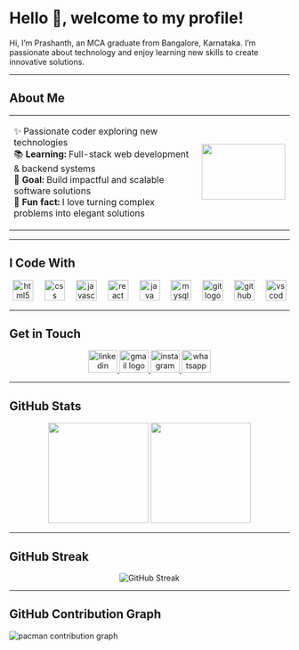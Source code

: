 # Hello 👋, welcome to my profile!

Hi, I’m Prashanth, an MCA graduate from Bangalore, Karnataka. I’m passionate about technology and enjoy learning new skills to create innovative solutions.

---

## About Me

<table>
<tr>
<td>

✨ Passionate coder exploring new technologies  
📚 **Learning:** Full-stack web development & backend systems  
🎯 **Goal:** Build impactful and scalable software solutions  
🎲 **Fun fact:** I love turning complex problems into elegant solutions

</td>
<td>

<img src="https://media0.giphy.com/media/v1.Y2lkPTc5MGI3NjExM2kwZzZlcGRscHBhYnAxczVza3Y2eTJsYmtnd2tkZDVyc24xcWZ5eCZlcD12MV9pbnRlcm5hbF9naWZfYnlfaWQmY3Q9Zw/l3q2WMhNcyFOWP280/giphy.gif" height="100" width="150"/>

</td>
</tr>
</table>

---

## I Code With

<div align="center">
  <img src="https://cdn.jsdelivr.net/gh/devicons/devicon/icons/html5/html5-original.svg" height="37" alt="html5 logo" />
  <img width="12" />
  <img src="https://cdn.jsdelivr.net/gh/devicons/devicon/icons/css3/css3-original.svg" height="37" alt="css logo" />
  <img width="12" />
  <img src="https://cdn.jsdelivr.net/gh/devicons/devicon/icons/javascript/javascript-original.svg" height="37" alt="javascript logo" />
  <img width="12" />
  <img src="https://cdn.jsdelivr.net/gh/devicons/devicon/icons/react/react-original.svg" height="37" alt="react logo" />
  <img width="12" />
  <img src="https://cdn.jsdelivr.net/gh/devicons/devicon/icons/java/java-original.svg" height="37" alt="java logo" />
  <img width="12" />
  <img src="https://cdn.jsdelivr.net/gh/devicons/devicon/icons/mysql/mysql-original.svg" height="37" alt="mysql logo" />
  <img width="12" />
  <img src="https://cdn.jsdelivr.net/gh/devicons/devicon/icons/git/git-original.svg" height="37" alt="git logo" />
  <img width="12" />
  <img src="https://cdn.jsdelivr.net/gh/devicons/devicon/icons/github/github-original.svg" height="37" alt="github logo" />
  <img width="12" />
  <img src="https://cdn.jsdelivr.net/gh/devicons/devicon/icons/vscode/vscode-original.svg" height="37" alt="vscode logo" />
</div>

---

## Get in Touch

<div align="center">
  <a href="https://www.linkedin.com/in/prashanth-v-329b63290/" target="_blank">
    <img src="https://raw.githubusercontent.com/maurodesouza/profile-readme-generator/master/src/assets/icons/social/linkedin/default.svg" width="52" height="40" alt="linkedin logo" />
  </a>
  <a href="mailto:prashanthmca2001@gmail.com" target="_blank">
    <img src="https://raw.githubusercontent.com/maurodesouza/profile-readme-generator/master/src/assets/icons/social/gmail/default.svg" width="52" height="40" alt="gmail logo" />
  </a>
  <a href="https://www.instagram.com/panther.v.prashanth/" target="_blank">
    <img src="https://raw.githubusercontent.com/maurodesouza/profile-readme-generator/master/src/assets/icons/social/instagram/default.svg" width="52" height="40" alt="instagram logo" />
  </a>
  <a href="https://wa.me/917019626270" target="_blank">
    <img src="https://raw.githubusercontent.com/maurodesouza/profile-readme-generator/master/src/assets/icons/social/whatsapp/default.svg" width="52" height="40" alt="whatsapp logo" />
  </a>
</div>

---

## GitHub Stats

<div align="center">
  <img height="180em" src="https://github-readme-stats.vercel.app/api?username=PrashanthV-36&show_icons=true&hide_border=false&count_private=true&include_all_commits=true&theme=dark" />
  <img height="180em" src="https://github-readme-stats.vercel.app/api/top-langs/?username=PrashanthV-36&layout=compact&langs_count=8&theme=dark&hide_border=false" />
</div>


---

## GitHub Streak

<div align="center">
  <img src="https://github-readme-streak-stats.herokuapp.com/?user=PrashanthV-36&theme=dark" alt="GitHub Streak" />
</div>

---

## GitHub Contribution Graph
<picture>
  <source media="(prefers-color-scheme: dark)" srcset="https://github.com/PrashanthV-36/PrashanthV-36/blob/output/pacman-contribution-graph-dark.svg">
  <img alt="pacman contribution graph" src="https://raw.githubusercontent.com/PrashanthV-ai/PacmanGraph/main/output/pacman-contribution-graph.svg">
</picture>

